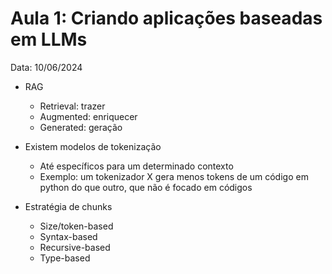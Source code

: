 # Aula 1: Criando aplicações baseadas em LLMs

Data: 10/06/2024

- RAG
  - Retrieval: trazer 
  - Augmented: enriquecer
  - Generated: geração

- Existem modelos de tokenização
  - Até específicos para um determinado contexto
  - Exemplo: um tokenizador X gera menos tokens de um código em python do que outro, que não é focado em códigos
  
- Estratégia de chunks
  - Size/token-based
  - Syntax-based
  - Recursive-based
  - Type-based

